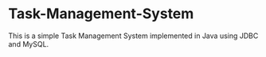 # Task-Management-System
This is a simple Task Management System implemented in Java using JDBC and MySQL.
